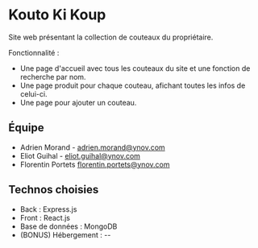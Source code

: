 # Kouto Ki Koup 
  
Site web présentant la collection de couteaux du propriétaire.

Fonctionnalité :
- Une page d'accueil avec tous les couteaux du site et une fonction de recherche par nom.
- Une page produit pour chaque couteau, afichant toutes les infos de celui-ci.
- Une page pour ajouter un couteau.
  
## Équipe  
* Adrien Morand - adrien.morand@ynov.com  
* Eliot Guihal - eliot.guihal@ynov.com
* Florentin Portets florentin.portets@ynov.com
  
## Technos choisies  
* Back :  Express.js
* Front :  React.js
* Base de données :  MongoDB
* (BONUS) Hébergement : --
